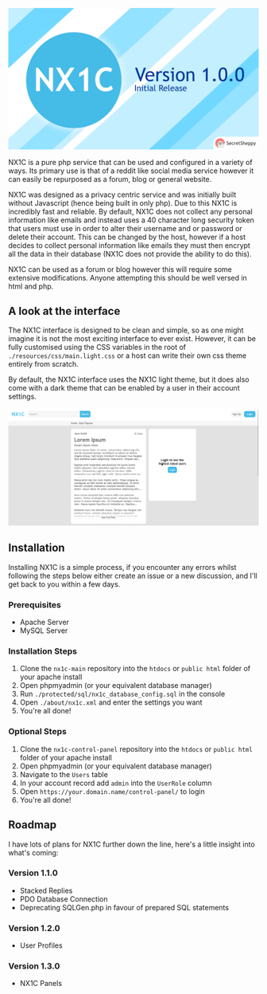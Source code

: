 ![NX1C Initial Release Banner](resources/images/nx1c-release-banner-1-0-0.png)

NX1C is a pure php service that can be used and configured in a variety of ways.
Its primary use is that of a reddit like social media
service however it can easily be repurposed as a forum, blog or general website.

NX1C was designed as a privacy centric service and was initially built without Javascript
(hence being built in only php). Due to this NX1C is incredibly fast and reliable.
By default, NX1C does not collect any personal information like
emails and instead uses a 40 character long security token that users must use in order to alter
their username and or password or delete their account. This can be changed by the host, however
if a host decides to collect personal information like emails they must then encrypt all the data
in their database (NX1C does not provide the ability to do this).

NX1C can be used as a forum or blog however this will require some extensive modifications.
Anyone attempting this should be well versed in html and php.

## A look at the interface
The NX1C interface is designed to be clean and simple, so as one might imagine it is not the most
exciting interface to ever exist. However, it can be fully customised using the CSS variables in the 
root of `./resources/css/main.light.css` or a host can write their own css theme entirely from scratch.

By default, the NX1C interface uses the NX1C light theme, but it does also come with a dark theme that can
be enabled by a user in their account settings.

![NX1C Home](resources/images/nx1c-home.png)

## Installation
Installing NX1C is a simple process, if you encounter any errors whilst following the steps below
either create an issue or a new discussion, and I'll get back to you within a few days.
### Prerequisites
* Apache Server
* MySQL Server
### Installation Steps
1. Clone the `nx1c-main` repository into the `htdocs` or `public html` folder of your apache install
2. Open phpmyadmin (or your equivalent database manager)
3. Run `./protected/sql/nx1c_database_config.sql` in the console
4. Open `./about/nx1c.xml` and enter the settings you want
5. You're all done!
### Optional Steps
1. Clone the `nx1c-control-panel` repository into the `htdocs` or `public html` folder of your apache install
2. Open phpmyadmin (or your equivalent database manager)
3. Navigate to the `Users` table
4. In your account record add `admin` into the `UserRole` column
5. Open `https://your.domain.name/control-panel/` to login
6. You're all done!

## Roadmap
I have lots of plans for NX1C further down the line, here's a little insight into what's coming:

### Version 1.1.0
* Stacked Replies
* PDO Database Connection
* Deprecating SQLGen.php in favour of prepared SQL statements

### Version 1.2.0
* User Profiles

### Version 1.3.0
* NX1C Panels
